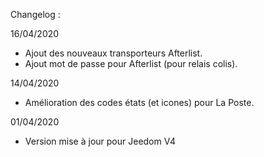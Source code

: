 Changelog : 

16/04/2020
- Ajout des nouveaux transporteurs Afterlist. 
- Ajout mot de passe pour Afterlist (pour relais colis). 

14/04/2020
- Amélioration des codes états (et icones) pour La Poste.

 01/04/2020
- Version mise à jour pour Jeedom V4

